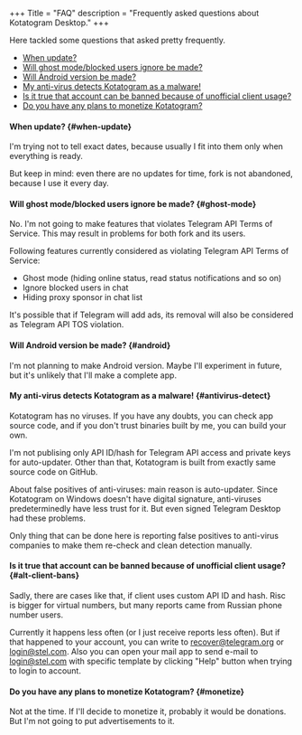 +++
Title = "FAQ"
description = "Frequently asked questions about Kotatogram Desktop."
+++

Here tackled some questions that asked pretty frequently.

* [When update?](#when-update)
* [Will ghost mode/blocked users ignore be made?](#ghost-mode)
* [Will Android version be made?](#android)
* [My anti-virus detects Kotatogram as a malware!](#antivirus-detect)
* [Is it true that account can be banned because of unofficial client usage?](#alt-client-bans)
* [Do you have any plans to monetize Kotatogram?](#monetize)

#### When update? {#when-update}

I'm trying not to tell exact dates, because usually I fit into them only when everything is ready.

But keep in mind: even there are no updates for time, fork is not abandoned, because I use it every day.

#### Will ghost mode/blocked users ignore be made? {#ghost-mode}

No. I'm not going to make features that violates Telegram API Terms of Service. This may result in problems for both fork and its users.

Following features currently considered as violating Telegram API Terms of Service:

* Ghost mode (hiding online status, read status notifications and so on)
* Ignore blocked users in chat
* Hiding proxy sponsor in chat list

It's possible that if Telegram will add ads, its removal will also be considered as Telegram API TOS violation.

#### Will Android version be made? {#android}

I'm not planning to make Android version. Maybe I'll experiment in future, but it's unlikely that I'll make a complete app.

#### My anti-virus detects Kotatogram as a malware! {#antivirus-detect}

Kotatogram has no viruses. If you have any doubts, you can check app source code, and if you don't trust binaries built by me, you can build your own.

I'm not publising only API ID/hash for Telegram API access and private keys for auto-updater. Other than that, Kotatogram is built from exactly same source code on GitHub.

About false positives of anti-viruses: main reason is auto-updater. Since Kotatogram on Windows doesn't have digital signature, anti-viruses predeterminedly have less trust for it. But even signed Telegram Desktop had these problems.

Only thing that can be done here is reporting false positives to anti-virus companies to make them re-check and clean detection manually.

#### Is it true that account can be banned because of unofficial client usage? {#alt-client-bans}

Sadly, there are cases like that, if client uses custom API ID and hash. Risc is bigger for virtual numbers, but many reports came from Russian phone number users.

Currently it happens less often (or I just receive reports less often). But if that happened to your account, you can write to recover@telegram.org or login@stel.com. Also you can open your mail app to send e-mail to login@stel.com with specific template by clicking "Help" button when trying to login to account.

#### Do you have any plans to monetize Kotatogram? {#monetize}

Not at the time. If I'll decide to monetize it, probably it would be donations. But I'm not going to put advertisements to it.
